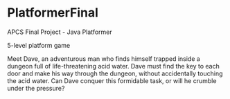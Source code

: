# PlatformerFinal
APCS Final Project - Java Platformer

5-level platform game

Meet Dave, an adventurous man who finds himself trapped inside a dungeon full of life-threatening acid water. Dave must find the key to each door and make his way through the dungeon, without accidentally touching the acid water. Can Dave conquer this formidable task, or will he crumble under the pressure? 

